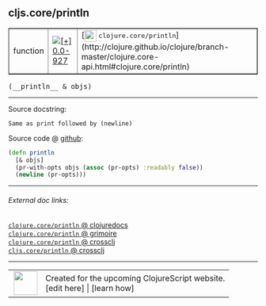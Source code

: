 ## cljs.core/println



 <table border="1">
<tr>
<td>function</td>
<td><a href="https://github.com/cljsinfo/cljs-api-docs/tree/0.0-927"><img valign="middle" alt="[+] 0.0-927" title="Added in 0.0-927" src="https://img.shields.io/badge/+-0.0--927-lightgrey.svg"></a> </td>
<td>
[<img height="24px" valign="middle" src="http://i.imgur.com/1GjPKvB.png"> <samp>clojure.core/println</samp>](http://clojure.github.io/clojure/branch-master/clojure.core-api.html#clojure.core/println)
</td>
</tr>
</table>


 <samp>
(__println__ & objs)<br>
</samp>

---





Source docstring:

```
Same as print followed by (newline)
```


Source code @ [github](https://github.com/clojure/clojurescript/blob/r971/src/cljs/cljs/core.cljs#L2932-L2936):

```clj
(defn println
  [& objs]
  (pr-with-opts objs (assoc (pr-opts) :readably false))
  (newline (pr-opts)))
```

<!--
Repo - tag - source tree - lines:

 <pre>
clojurescript @ r971
└── src
    └── cljs
        └── cljs
            └── <ins>[core.cljs:2932-2936](https://github.com/clojure/clojurescript/blob/r971/src/cljs/cljs/core.cljs#L2932-L2936)</ins>
</pre>

-->

---



###### External doc links:

[`clojure.core/println` @ clojuredocs](http://clojuredocs.org/clojure.core/println)<br>
[`clojure.core/println` @ grimoire](http://conj.io/store/v1/org.clojure/clojure/1.7.0-beta3/clj/clojure.core/println/)<br>
[`clojure.core/println` @ crossclj](http://crossclj.info/fun/clojure.core/println.html)<br>
[`cljs.core/println` @ crossclj](http://crossclj.info/fun/cljs.core.cljs/println.html)<br>

---

 <table>
<tr><td>
<img valign="middle" align="right" width="48px" src="http://i.imgur.com/Hi20huC.png">
</td><td>
Created for the upcoming ClojureScript website.<br>
[edit here] | [learn how]
</td></tr></table>

[edit here]:https://github.com/cljsinfo/cljs-api-docs/blob/master/cljsdoc/cljs.core/println.cljsdoc
[learn how]:https://github.com/cljsinfo/cljs-api-docs/wiki/cljsdoc-files

<!--

This information was too distracting to show to readers, but I'll leave it
commented here since it is helpful to:

- pretty-print the data used to generate this document
- and show how to retrieve that data



The API data for this symbol:

```clj
{:ns "cljs.core",
 :name "println",
 :signature ["[& objs]"],
 :history [["+" "0.0-927"]],
 :type "function",
 :full-name-encode "cljs.core/println",
 :source {:code "(defn println\n  [& objs]\n  (pr-with-opts objs (assoc (pr-opts) :readably false))\n  (newline (pr-opts)))",
          :title "Source code",
          :repo "clojurescript",
          :tag "r971",
          :filename "src/cljs/cljs/core.cljs",
          :lines [2932 2936]},
 :full-name "cljs.core/println",
 :clj-symbol "clojure.core/println",
 :docstring "Same as print followed by (newline)"}

```

Retrieve the API data for this symbol:

```clj
;; from Clojure REPL
(require '[clojure.edn :as edn])
(-> (slurp "https://raw.githubusercontent.com/cljsinfo/cljs-api-docs/catalog/cljs-api.edn")
    (edn/read-string)
    (get-in [:symbols "cljs.core/println"]))
```

-->
